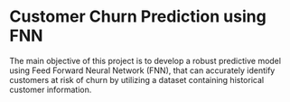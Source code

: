 # Customer Churn Prediction using FNN
The main objective of this project is to develop a robust predictive model using Feed Forward Neural Network (FNN), that can accurately identify customers at risk of churn by utilizing a dataset containing historical customer information.
